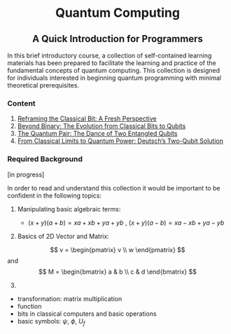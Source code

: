 <h1 align="center">Quantum Computing</h1>
<h2 align="center">A Quick Introduction for Programmers</h2>

In this brief introductory course, a collection of self-contained learning materials has been prepared to facilitate the learning and practice of the fundamental concepts of quantum computing. This collection is designed for individuals interested in beginning quantum programming with minimal theoretical prerequisites.

### Content

1. [Reframing the Classical Bit: A Fresh Perspective](qc_lesson_01.ipynb)
2. [Beyond Binary: The Evolution from Classical Bits to Qubits](qc_lesson_02.ipynb)
3. [The Quantum Pair: The Dance of Two Entangled Qubits](qc_lesson_03.ipynb)
4. [From Classical Limits to Quantum Power: Deutsch’s Two-Qubit Solution](qc_lesson_04.ipynb)
   

### Required Background
[in progress]

In order to read and understand this collection it would be important to be confident in the following topics:

1. Manipulating basic algebraic terms:
   - $(x+y)(a+b)=xa+xb+ya+yb$ , $(x+y)(a-b)=xa-xb+ya-yb$ 

2. Basics of 2D Vector and Matrix:

$$ 
v = \begin{pmatrix} v \\ w \end{pmatrix} 
$$ 
and 
$$ 
M = \begin{bmatrix} a & b \\ c & d \end{bmatrix} 
$$

3. 
- transformation: matrix multiplication
- function
- bits in classical computers and basic operations
- basic symbols: $\psi$, $\phi$, $U_f$